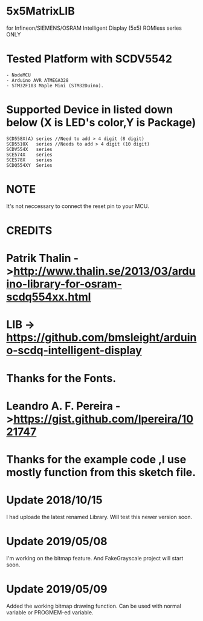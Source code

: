 # 5x5MatrixLIB
for Infineon/SIEMENS/OSRAM Intelligent Display (5x5) ROMless series ONLY

# Tested Platform with SCDV5542

```
- NodeMCU 
- Arduino AVR ATMEGA328
- STM32F103 Maple Mini (STM32Duino).
```

Supported Device in listed down below (X is LED's color,Y is Package)
=
```
SCD558X(A) series //Need to add > 4 digit (8 digit)
SCD5510X   series //Needs to add > 4 digit (10 digit)
SCDV554X   series
SCE574X    series
SCE578X    series
SCDQ554XY  Series
```

# NOTE 

It's not neccessary to connect the reset pin to your MCU. 

CREDITS
=
# Patrik Thalin ->http://www.thalin.se/2013/03/arduino-library-for-osram-scdq554xx.html
# LIB -> https://github.com/bmsleight/arduino-scdq-intelligent-display
# Thanks for the Fonts.
# Leandro A. F. Pereira ->https://gist.github.com/lpereira/1021747
# Thanks for the example code ,I use mostly function from this sketch file. 

Update 2018/10/15
=
I had uploade the latest renamed Library. Will test this newer version soon.

Update 2019/05/08
=
I'm working on the bitmap feature. And FakeGrayscale project will start soon.

Update 2019/05/09
=
Added the working bitmap drawing function. Can be used with normal variable or PROGMEM-ed variable.
